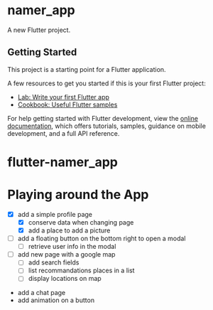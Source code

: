 # namer_app

A new Flutter project.

## Getting Started

This project is a starting point for a Flutter application.

A few resources to get you started if this is your first Flutter project:

- [Lab: Write your first Flutter app](https://docs.flutter.dev/get-started/codelab)
- [Cookbook: Useful Flutter samples](https://docs.flutter.dev/cookbook)

For help getting started with Flutter development, view the
[online documentation](https://docs.flutter.dev/), which offers tutorials,
samples, guidance on mobile development, and a full API reference.

# flutter-namer_app

# Playing around the App

- [x] add a simple profile page
  - [x] conserve data when changing page
  - [x] add a place to add a picture
- [ ] add a floating button on the bottom right to open a modal
  - [ ] retrieve user info in the modal
- [ ] add new page with a google map
  - [ ] add search fields
  - [ ] list recommandations places in a list
  - [ ] display locations on map
- add a chat page
- add animation on a button
